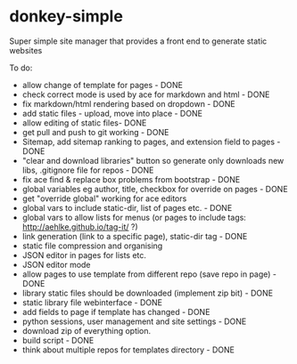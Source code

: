 donkey-simple
=============

Super simple site manager that provides a front end to generate static websites

To do:

* allow change of template for pages - DONE
* check correct mode is used by ace for markdown and html - DONE
* fix markdown/html rendering based on dropdown - DONE
* add static files - upload, move into place - DONE
* allow editing of static files- DONE
* get pull and push to git working - DONE
* Sitemap, add sitemap ranking to pages, and extension field to pages - DONE
* "clear and download libraries" button so generate only downloads new libs, .gitignore file for repos - DONE
* fix ace find & replace box problems from bootstrap - DONE
* global variables eg author, title, checkbox for override on pages - DONE
* get "override global" working for ace editors
* global vars to include static-dir, list of pages etc. - DONE
* global vars to allow lists for menus (or pages to include tags: http://aehlke.github.io/tag-it/ ?)
* link generation (link to a specific page), static-dir tag - DONE
* static file compression and organising
* JSON editor in pages for lists etc.
* JSON editor mode
* allow pages to use template from different repo (save repo in page) - DONE
* library static files should be downloaded (implement zip bit) - DONE
* static library file webinterface - DONE
* add fields to page if template has changed - DONE
* python sessions, user management and site settings - DONE
* download zip of everything option.
* build script - DONE
* think about multiple repos for templates directory - DONE
